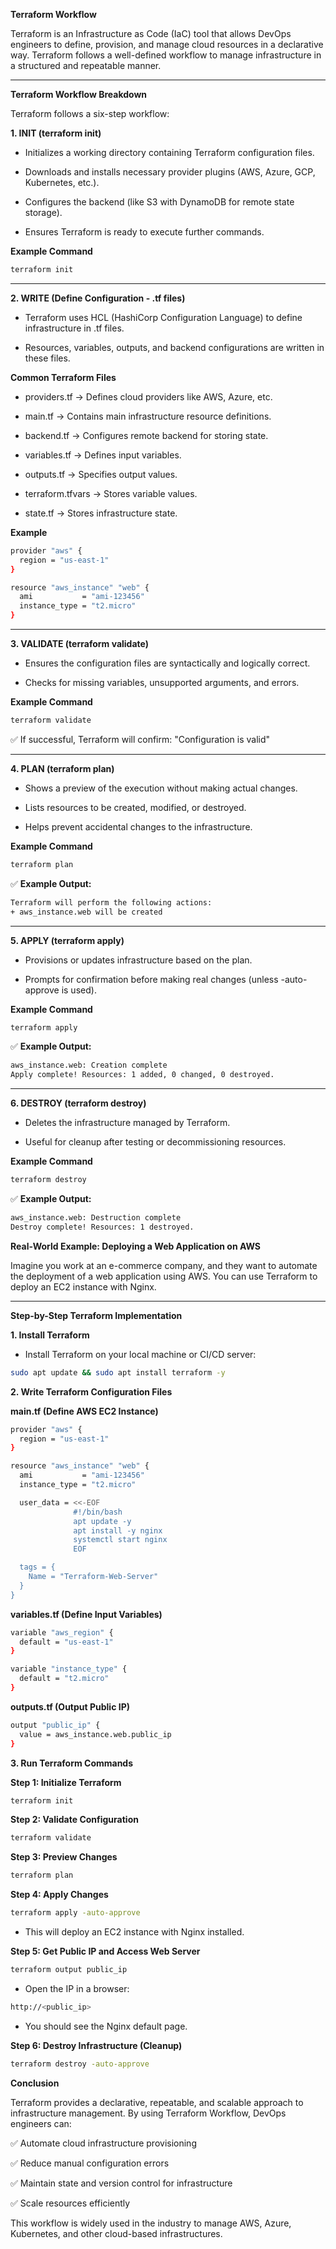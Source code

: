 **Terraform Workflow**

Terraform is an Infrastructure as Code (IaC) tool that allows DevOps engineers to define, provision, and manage cloud resources in a declarative way. Terraform follows a well-defined workflow to manage infrastructure in a structured and repeatable manner.

---

**Terraform Workflow Breakdown**

Terraform follows a six-step workflow:

**1. INIT (terraform init)**

   - Initializes a working directory containing Terraform configuration files.

   - Downloads and installs necessary provider plugins (AWS, Azure, GCP, Kubernetes, etc.).

   - Configures the backend (like S3 with DynamoDB for remote state storage).

   - Ensures Terraform is ready to execute further commands.

**Example Command**

```bash
terraform init
```

---

**2. WRITE (Define Configuration - .tf files)**

   - Terraform uses HCL (HashiCorp Configuration Language) to define infrastructure in .tf files.

   - Resources, variables, outputs, and backend configurations are written in these files.

**Common Terraform Files**

   - providers.tf → Defines cloud providers like AWS, Azure, etc.
     
   - main.tf → Contains main infrastructure resource definitions.
    
   - backend.tf → Configures remote backend for storing state.
    
   - variables.tf → Defines input variables.
     
   - outputs.tf → Specifies output values.
     
   - terraform.tfvars → Stores variable values.
     
   - state.tf → Stores infrastructure state.

**Example**

```bash
provider "aws" {
  region = "us-east-1"
}

resource "aws_instance" "web" {
  ami           = "ami-123456"
  instance_type = "t2.micro"
}
```

---

**3. VALIDATE (terraform validate)**

   - Ensures the configuration files are syntactically and logically correct.
     
   - Checks for missing variables, unsupported arguments, and errors.

**Example Command**

```bash
terraform validate
```

✅ If successful, Terraform will confirm:
"Configuration is valid"

---

**4. PLAN (terraform plan)**

   - Shows a preview of the execution without making actual changes.

   - Lists resources to be created, modified, or destroyed.
     
   - Helps prevent accidental changes to the infrastructure.

**Example Command**

```bash
terraform plan
```

✅ **Example Output:**

```bash
Terraform will perform the following actions:
+ aws_instance.web will be created
```

---

**5. APPLY (terraform apply)**

   - Provisions or updates infrastructure based on the plan.

   - Prompts for confirmation before making real changes (unless -auto-approve is used).

**Example Command**

```bash
terraform apply
```

✅ **Example Output:**

```bash
aws_instance.web: Creation complete
Apply complete! Resources: 1 added, 0 changed, 0 destroyed.
```

---

**6. DESTROY (terraform destroy)**

   - Deletes the infrastructure managed by Terraform.

   - Useful for cleanup after testing or decommissioning resources.

**Example Command**

```bash
terraform destroy
```

✅ **Example Output:**

```bash
aws_instance.web: Destruction complete
Destroy complete! Resources: 1 destroyed.
```

**Real-World Example: Deploying a Web Application on AWS**

Imagine you work at an e-commerce company, and they want to automate the deployment of a web application using AWS. You can use Terraform to deploy an EC2 instance with Nginx.

---

**Step-by-Step Terraform Implementation**

**1. Install Terraform**

   - Install Terraform on your local machine or CI/CD server:

```bash
sudo apt update && sudo apt install terraform -y
```

**2. Write Terraform Configuration Files**

**main.tf (Define AWS EC2 Instance)**

```bash
provider "aws" {
  region = "us-east-1"
}

resource "aws_instance" "web" {
  ami           = "ami-123456"
  instance_type = "t2.micro"

  user_data = <<-EOF
              #!/bin/bash
              apt update -y
              apt install -y nginx
              systemctl start nginx
              EOF

  tags = {
    Name = "Terraform-Web-Server"
  }
}
```

**variables.tf (Define Input Variables)**

```bash
variable "aws_region" {
  default = "us-east-1"
}

variable "instance_type" {
  default = "t2.micro"
}
```

**outputs.tf (Output Public IP)**

```bash
output "public_ip" {
  value = aws_instance.web.public_ip
}
```

**3. Run Terraform Commands**

**Step 1: Initialize Terraform**

```bash
terraform init
```

**Step 2: Validate Configuration**

```bash
terraform validate
```

**Step 3: Preview Changes**

```bash
terraform plan
```

**Step 4: Apply Changes**

```bash
terraform apply -auto-approve
```

   - This will deploy an EC2 instance with Nginx installed.

**Step 5: Get Public IP and Access Web Server**

```bash
terraform output public_ip
```

   - Open the IP in a browser:

```bash
http://<public_ip>
```

   - You should see the Nginx default page.
     
**Step 6: Destroy Infrastructure (Cleanup)**

```bash
terraform destroy -auto-approve
```

**Conclusion**

Terraform provides a declarative, repeatable, and scalable approach to infrastructure management. By using Terraform Workflow, DevOps engineers can: 

✅ Automate cloud infrastructure provisioning

✅ Reduce manual configuration errors

✅ Maintain state and version control for infrastructure

✅ Scale resources efficiently

This workflow is widely used in the industry to manage AWS, Azure, Kubernetes, and other cloud-based infrastructures.
